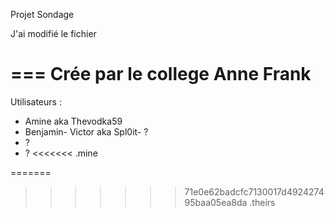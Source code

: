 Projet Sondage

J'ai modifié le fichier

===
Crée par le college Anne Frank
===
Utilisateurs :
- Amine aka Thevodka59
- Benjamin- Victor aka Spl0it- ?
- ?
- ?
<<<<<<< .mine

=======
>>>>>>> 71e0e62badcfc7130017d492427495baa05ea8da
>>>>>>> .theirs
